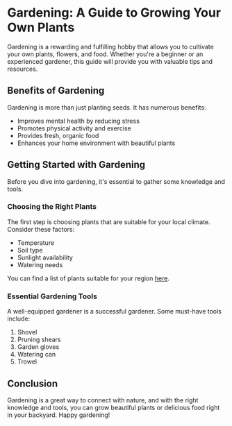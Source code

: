 # Gardening: A Guide to Growing Your Own Plants

Gardening is a rewarding and fulfilling hobby that allows you to cultivate your own plants, flowers, and food. Whether you're a beginner or an experienced gardener, this guide will provide you with valuable tips and resources.

## Benefits of Gardening

Gardening is more than just planting seeds. It has numerous benefits:

- Improves mental health by reducing stress
- Promotes physical activity and exercise
- Provides fresh, organic food
- Enhances your home environment with beautiful plants

## Getting Started with Gardening

Before you dive into gardening, it's essential to gather some knowledge and tools.

### Choosing the Right Plants

The first step is choosing plants that are suitable for your local climate. Consider these factors:

- Temperature
- Soil type
- Sunlight availability
- Watering needs

You can find a list of plants suitable for your region [here](https://www.gardeners.com).

### Essential Gardening Tools

A well-equipped gardener is a successful gardener. Some must-have tools include:

1. Shovel
2. Pruning shears
3. Garden gloves
4. Watering can
5. Trowel

## Conclusion

Gardening is a great way to connect with nature, and with the right knowledge and tools, you can grow beautiful plants or delicious food right in your backyard. Happy gardening!
